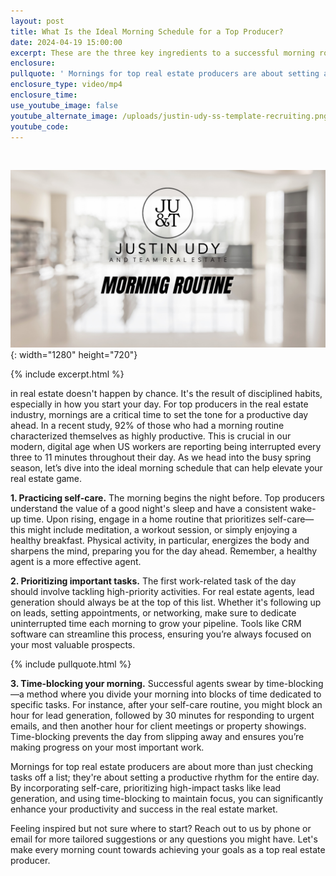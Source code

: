 ```yaml
---
layout: post
title: What Is the Ideal Morning Schedule for a Top Producer?
date: 2024-04-19 15:00:00
excerpt: These are the three key ingredients to a successful morning routine.
enclosure:
pullquote: ' Mornings for top real estate producers are about setting a productive rhythm for the entire day.'
enclosure_type: video/mp4
enclosure_time:
use_youtube_image: false
youtube_alternate_image: /uploads/justin-udy-ss-template-recruiting.png
youtube_code:
---
```

&nbsp;

![](/uploads/justin-udy-ss-template-recruiting.png){: width="1280" height="720"}

{% include excerpt.html %}

in real estate doesn't happen by chance. It's the result of disciplined habits, especially in how you start your day. For top producers in the real estate industry, mornings are a critical time to set the tone for a productive day ahead. In a recent study, 92% of those who had a morning routine characterized themselves as highly productive. This is crucial in our modern, digital age when US workers are reporting being interrupted every three to 11 minutes throughout their day. As we head into the busy spring season, let’s dive into the ideal morning schedule that can help elevate your real estate game.

**1\. Practicing self-care.** The morning begins the night before. Top producers understand the value of a good night's sleep and have a consistent wake-up time. Upon rising, engage in a home routine that prioritizes self-care—this might include meditation, a workout session, or simply enjoying a healthy breakfast. Physical activity, in particular, energizes the body and sharpens the mind, preparing you for the day ahead. Remember, a healthy agent is a more effective agent.

**2\. Prioritizing important tasks.** The first work-related task of the day should involve tackling high-priority activities. For real estate agents, lead generation should always be at the top of this list. Whether it's following up on leads, setting appointments, or networking, make sure to dedicate uninterrupted time each morning to grow your pipeline. Tools like CRM software can streamline this process, ensuring you’re always focused on your most valuable prospects.

{% include pullquote.html %}

**3\. Time-blocking your morning.** Successful agents swear by time-blocking—a method where you divide your morning into blocks of time dedicated to specific tasks. For instance, after your self-care routine, you might block an hour for lead generation, followed by 30 minutes for responding to urgent emails, and then another hour for client meetings or property showings. Time-blocking prevents the day from slipping away and ensures you’re making progress on your most important work.

Mornings for top real estate producers are about more than just checking tasks off a list; they're about setting a productive rhythm for the entire day. By incorporating self-care, prioritizing high-impact tasks like lead generation, and using time-blocking to maintain focus, you can significantly enhance your productivity and success in the real estate market.

Feeling inspired but not sure where to start? Reach out to us by phone or email for more tailored suggestions or any questions you might have. Let's make every morning count towards achieving your goals as a top real estate producer.